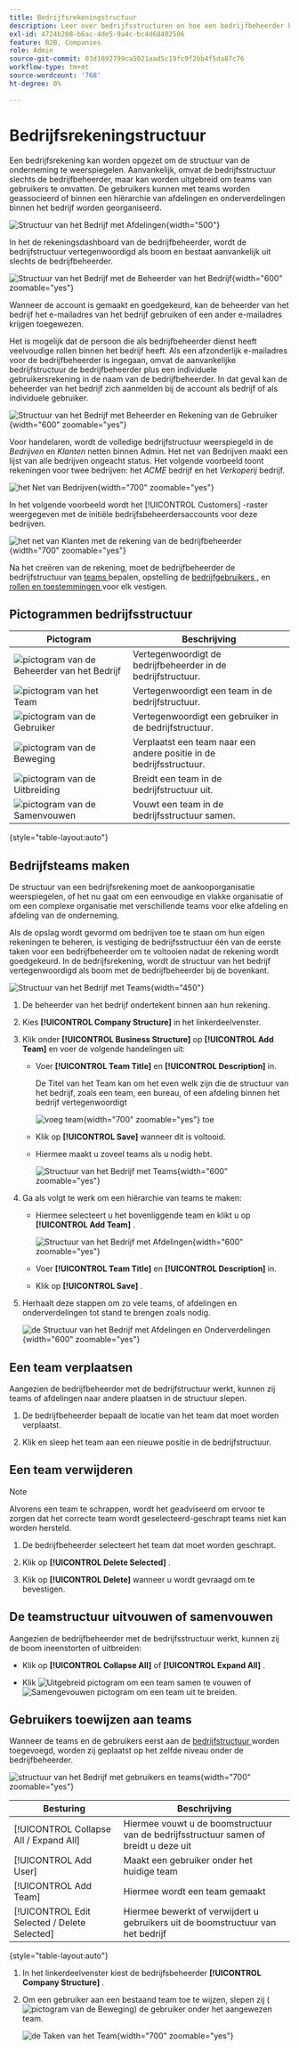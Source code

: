 ```yaml
---
title: Bedrijfsrekeningstructuur
description: Leer over bedrijfsstructuren en hoe een bedrijfbeheerder het kan bepalen om hun bedrijfswerkschema's en beleid te steunen.
exl-id: 4724b208-b6ac-4de5-9a4c-bc4d68402506
feature: B2B, Companies
role: Admin
source-git-commit: 03d1892799ca5021aad5c19fc9f2bb4f5da87c76
workflow-type: tm+mt
source-wordcount: '768'
ht-degree: 0%

---
```


# Bedrijfsrekeningstructuur

Een bedrijfsrekening kan worden opgezet om de structuur van de onderneming te weerspiegelen. Aanvankelijk, omvat de bedrijfsstructuur slechts de bedrijfbeheerder, maar kan worden uitgebreid om teams van gebruikers te omvatten. De gebruikers kunnen met teams worden geassocieerd of binnen een hiërarchie van afdelingen en onderverdelingen binnen het bedrijf worden georganiseerd.

![ Structuur van het Bedrijf met Afdelingen ](./assets/company-structure-diagram.svg){width="500"}

In het de rekeningsdashboard van de bedrijfbeheerder, wordt de bedrijfstructuur vertegenwoordigd als boom en bestaat aanvankelijk uit slechts de bedrijfbeheerder.

![ Structuur van het Bedrijf met de Beheerder van het Bedrijf ](./assets/company-structure-tree-admin.png){width="600" zoomable="yes"}

Wanneer de account is gemaakt en goedgekeurd, kan de beheerder van het bedrijf het e-mailadres van het bedrijf gebruiken of een ander e-mailadres krijgen toegewezen.

Het is mogelijk dat de persoon die als bedrijfbeheerder dienst heeft veelvoudige rollen binnen het bedrijf heeft. Als een afzonderlijk e-mailadres voor de bedrijfbeheerder is ingegaan, omvat de aanvankelijke bedrijfstructuur de bedrijfbeheerder plus een individuele gebruikersrekening in de naam van de bedrijfbeheerder. In dat geval kan de beheerder van het bedrijf zich aanmelden bij de account als bedrijf of als individuele gebruiker.

![ Structuur van het Bedrijf met Beheerder en Rekening van de Gebruiker ](./assets/company-structure-tree-admin-user.png){width="600" zoomable="yes"}

Voor handelaren, wordt de volledige bedrijfstructuur weerspiegeld in de _Bedrijven_ en _Klanten_ netten binnen Admin. Het net van Bedrijven maakt een lijst van alle bedrijven ongeacht status. Het volgende voorbeeld toont rekeningen voor twee bedrijven: het _ACME_ bedrijf en het _Verkoperij_ bedrijf.

![ het Net van Bedrijven ](./assets/companies-grid.png){width="700" zoomable="yes"}

In het volgende voorbeeld wordt het [!UICONTROL Customers] -raster weergegeven met de initiële bedrijfsbeheerdersaccounts voor deze bedrijven.

![ het net van Klanten met de rekening van de bedrijfbeheerder ](./assets/company-admin-user-account.png){width="700" zoomable="yes"}

Na het creëren van de rekening, moet de bedrijfbeheerder de bedrijfstructuur van [ teams ](account-company-structure.md) bepalen, opstelling de [ bedrijfgebruikers ](account-company-users.md), en [ rollen en toestemmingen ](account-company-roles-permissions.md) voor elk vestigen.

## Pictogrammen bedrijfsstructuur

| Pictogram | Beschrijving |
| ---- | ----------------- |
| ![ pictogram van de Beheerder van het Bedrijf ](./assets/company-icon-admin.png) | Vertegenwoordigt de bedrijfbeheerder in de bedrijfstructuur. |
| ![ pictogram van het Team ](./assets/company-icon-team.png) | Vertegenwoordigt een team in de bedrijfstructuur. |
| ![ pictogram van de Gebruiker ](./assets/company-icon-user.png) | Vertegenwoordigt een gebruiker in de bedrijfstructuur. |
| ![ pictogram van de Beweging ](./assets/company-icon-move.png) | Verplaatst een team naar een andere positie in de bedrijfsstructuur. |
| ![ pictogram van de Uitbreiding ](./assets/company-icon-expand.png) | Breidt een team in de bedrijfstructuur uit. |
| ![ pictogram van de Samenvouwen ](./assets/company-icon-collapse.png) | Vouwt een team in de bedrijfsstructuur samen. |

{style="table-layout:auto"}

## Bedrijfsteams maken

De structuur van een bedrijfsrekening moet de aankooporganisatie weerspiegelen, of het nu gaat om een eenvoudige en vlakke organisatie of om een complexe organisatie met verschillende teams voor elke afdeling en afdeling van de onderneming.

Als de opslag [ ](enable-basic-features.md) wordt gevormd om bedrijven toe te staan om hun eigen rekeningen te beheren, is vestiging de bedrijfsstructuur één van de eerste taken voor een bedrijfbeheerder om te voltooien nadat de rekening wordt goedgekeurd. In de bedrijfsrekening, wordt de structuur van het bedrijf vertegenwoordigd als boom met de bedrijfbeheerder bij de bovenkant.

![ Structuur van het Bedrijf met Teams ](./assets/company-structure-teams-diagram.svg){width="450"}

1. De beheerder van het bedrijf ondertekent binnen aan hun rekening.

1. Kies **[!UICONTROL Company Structure]** in het linkerdeelvenster.

1. Klik onder **[!UICONTROL Business Structure]** op **[!UICONTROL Add Team]** en voer de volgende handelingen uit:

   - Voer **[!UICONTROL Team Title]** en **[!UICONTROL Description]** in.

     De Titel van het Team kan om het even welk zijn die de structuur van het bedrijf, zoals een team, een bureau, of een afdeling binnen het bedrijf vertegenwoordigt

     ![ voeg team ](./assets/company-structure-add-team.png){width="700" zoomable="yes"} toe

   - Klik op **[!UICONTROL Save]** wanneer dit is voltooid.

   - Hiermee maakt u zoveel teams als u nodig hebt.

     ![ Structuur van het Bedrijf met Teams ](./assets/company-structure-teams.png){width="600" zoomable="yes"}

1. Ga als volgt te werk om een hiërarchie van teams te maken:

   - Hiermee selecteert u het bovenliggende team en klikt u op **[!UICONTROL Add Team]** .

     ![ Structuur van het Bedrijf met Afdelingen ](./assets/company-structure-northwest-division.png){width="600" zoomable="yes"}

   - Voer **[!UICONTROL Team Title]** en **[!UICONTROL Description]** in.

   - Klik op **[!UICONTROL Save]** .

1. Herhaalt deze stappen om zo vele teams, of afdelingen en onderverdelingen tot stand te brengen zoals nodig.

   ![ de Structuur van het Bedrijf met Afdelingen en Onderverdelingen ](./assets/company-structure-divisions.png){width="600" zoomable="yes"}

## Een team verplaatsen

Aangezien de bedrijfbeheerder met de bedrijfstructuur werkt, kunnen zij teams of afdelingen naar andere plaatsen in de structuur slepen.

1. De bedrijfbeheerder bepaalt de locatie van het team dat moet worden verplaatst.

1. Klik en sleep het team aan een nieuwe positie in de bedrijfstructuur.

## Een team verwijderen

>[!NOTE]
>
>Alvorens een team te schrappen, wordt het geadviseerd om ervoor te zorgen dat het correcte team wordt geselecteerd-geschrapt teams niet kan worden hersteld.

1. De bedrijfbeheerder selecteert het team dat moet worden geschrapt.

1. Klik op **[!UICONTROL Delete Selected]** .

1. Klik op **[!UICONTROL Delete]** wanneer u wordt gevraagd om te bevestigen.

## De teamstructuur uitvouwen of samenvouwen

Aangezien de bedrijfbeheerder met de bedrijfsstructuur werkt, kunnen zij de boom ineenstorten of uitbreiden:

- Klik op **[!UICONTROL Collapse All]** of **[!UICONTROL Expand All]** .

- Klik ![ Uitgebreid pictogram ](../assets/icon-display-collapse.png) om een team samen te vouwen of ![ Samengevouwen pictogram ](../assets/icon-display-expand.png) om een team uit te breiden.

## Gebruikers toewijzen aan teams

Wanneer de teams en de gebruikers eerst aan de [ bedrijfstructuur ](account-company-structure.md) worden toegevoegd, worden zij geplaatst op het zelfde niveau onder de bedrijfbeheerder.

![ structuur van het Bedrijf met gebruikers en teams ](./assets/company-users-added.png){width="700" zoomable="yes"}

| Besturing | Beschrijving |
|--- |--- |
| [!UICONTROL Collapse All / Expand All] | Hiermee vouwt u de boomstructuur van de bedrijfsstructuur samen of breidt u deze uit |
| [!UICONTROL Add User] | Maakt een gebruiker onder het huidige team |
| [!UICONTROL Add Team] | Hiermee wordt een team gemaakt |
| [!UICONTROL Edit Selected / Delete Selected] | Hiermee bewerkt of verwijdert u gebruikers uit de boomstructuur van het bedrijf |

{style="table-layout:auto"}

1. In het linkerdeelvenster kiest de bedrijfsbeheerder **[!UICONTROL Company Structure]** .

1. Om een gebruiker aan een bestaand team toe te wijzen, slepen zij (![ pictogram van de Beweging ](../assets/icon-move.png)) de gebruiker onder het aangewezen team.

   ![ de Taken van het Team ](./assets/company-structure-teams-users-assigned.png){width="700" zoomable="yes"}
